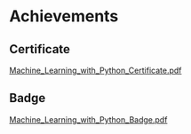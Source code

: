 

# Achievements
## Certificate
[Machine_Learning_with_Python_Certificate.pdf](https://prod-files-secure.s3.us-west-2.amazonaws.com/03e82b26-cccb-4906-bb56-adabcbdc0655/0f35a87e-0c16-48ac-af62-4e4cc34c6a19/Machine_Learning_with_Python_Certificate.pdf?X-Amz-Algorithm=AWS4-HMAC-SHA256&X-Amz-Content-Sha256=UNSIGNED-PAYLOAD&X-Amz-Credential=ASIAZI2LB4665MAFPMPQ%2F20250130%2Fus-west-2%2Fs3%2Faws4_request&X-Amz-Date=20250130T062021Z&X-Amz-Expires=3600&X-Amz-Security-Token=IQoJb3JpZ2luX2VjEJb%2F%2F%2F%2F%2F%2F%2F%2F%2F%2FwEaCXVzLXdlc3QtMiJGMEQCIC5mf4FyhnNUmcVwOYE9N1sz3yljWA0ZWYW13kexkHguAiAmy2mz0dAzRnT%2B%2BMqejnGw35ZKhJ0O60FX%2FLfdxIeVzyqIBAif%2F%2F%2F%2F%2F%2F%2F%2F%2F%2F8BEAAaDDYzNzQyMzE4MzgwNSIM5E%2FqXjKiRQd8Lo8PKtwDQDI27Am7QhZSkuGce5N%2FiIUMK5LLRgEt22fgOFDvyf6YVJnFfa4c6ffbjn0vi3l2eJlHjA%2F3NN2Gs4ClBmZBkCVGYdCrgJQFyfj8Gq0TJSVBFl2YIw4qEg4Evjj9e5%2Bf8FZ0KbygVxIMXIlpQ67xltkvBiw0sLcs3aawFGcfhjAiNNEMTpkzZ33u2wdmWutYD6cYL5b8JEfq%2BljILzVqquV79Zt7n4EJKm97TlvHLQFx23lpDb8XxQDvkl4Pwd6jh84%2FsZvYR1RYZeeIE%2FGS7B9vFLH2smK02Af1an4xIXGVcTwtmAoMgZg57BtHYfiRpi9rdOp9MyktJlUAZSen2wNNSQ1shuz0wb%2BikVr6vXmz38GDHg1a8o%2BNzrBe%2BuJAdzJkHvRWp%2FRpzrCsCXuC%2BEJ3HMtVG2xVPrHImCKkEN0tyDhQfBOWC7E%2F0dUlMh2I893Llih5xSgsJcLI%2FPwKyUBLOjrxZqzBRur%2FFj8eNg0d7t%2BDWecTggVo1hDTX4tuQ%2FBTw7QLOylYv59HYFmc3LRNu4Gw8lEiWRCOVW265jMYzEKnWeU9xU0vZjfC07AVTSC9YELYu%2F36Z3Vjp3p88rxWW%2BUVUENZ1w%2BldkL0IyoeSRLWmoJq6G9vHgEwmqPsvAY6pgFHAO%2Bw22DFpuv5T5UwOY1s3EfJxSg%2FUV5FdH3HZYvaxJfwxFBNYHXNQeoLJtefS%2BFsZG5iDtzAObdV36mqVKaFjTut4w1qOkbojqdw1jnN%2F5sRTfgTkTvL70B%2FEspbOGguaISm1%2B%2BKpQS5l1eg7JjL2IgIg26PZ12oPa6otsIONqGquJtS2MyVIfa2cFRGAqS2710PpER9ejTbUfyxeDALv6kfWtIX&X-Amz-Signature=b65ad2323dd52f2344a694bd1102a8f3ad480bca2812a350d97511158144a0fa&X-Amz-SignedHeaders=host&x-id=GetObject)
## Badge
[Machine_Learning_with_Python_Badge.pdf](https://prod-files-secure.s3.us-west-2.amazonaws.com/03e82b26-cccb-4906-bb56-adabcbdc0655/ff622a22-73d6-44e3-9c7b-e89a8e61b7aa/Machine_Learning_with_Python_Badge.pdf?X-Amz-Algorithm=AWS4-HMAC-SHA256&X-Amz-Content-Sha256=UNSIGNED-PAYLOAD&X-Amz-Credential=ASIAZI2LB4665MAFPMPQ%2F20250130%2Fus-west-2%2Fs3%2Faws4_request&X-Amz-Date=20250130T062021Z&X-Amz-Expires=3600&X-Amz-Security-Token=IQoJb3JpZ2luX2VjEJb%2F%2F%2F%2F%2F%2F%2F%2F%2F%2FwEaCXVzLXdlc3QtMiJGMEQCIC5mf4FyhnNUmcVwOYE9N1sz3yljWA0ZWYW13kexkHguAiAmy2mz0dAzRnT%2B%2BMqejnGw35ZKhJ0O60FX%2FLfdxIeVzyqIBAif%2F%2F%2F%2F%2F%2F%2F%2F%2F%2F8BEAAaDDYzNzQyMzE4MzgwNSIM5E%2FqXjKiRQd8Lo8PKtwDQDI27Am7QhZSkuGce5N%2FiIUMK5LLRgEt22fgOFDvyf6YVJnFfa4c6ffbjn0vi3l2eJlHjA%2F3NN2Gs4ClBmZBkCVGYdCrgJQFyfj8Gq0TJSVBFl2YIw4qEg4Evjj9e5%2Bf8FZ0KbygVxIMXIlpQ67xltkvBiw0sLcs3aawFGcfhjAiNNEMTpkzZ33u2wdmWutYD6cYL5b8JEfq%2BljILzVqquV79Zt7n4EJKm97TlvHLQFx23lpDb8XxQDvkl4Pwd6jh84%2FsZvYR1RYZeeIE%2FGS7B9vFLH2smK02Af1an4xIXGVcTwtmAoMgZg57BtHYfiRpi9rdOp9MyktJlUAZSen2wNNSQ1shuz0wb%2BikVr6vXmz38GDHg1a8o%2BNzrBe%2BuJAdzJkHvRWp%2FRpzrCsCXuC%2BEJ3HMtVG2xVPrHImCKkEN0tyDhQfBOWC7E%2F0dUlMh2I893Llih5xSgsJcLI%2FPwKyUBLOjrxZqzBRur%2FFj8eNg0d7t%2BDWecTggVo1hDTX4tuQ%2FBTw7QLOylYv59HYFmc3LRNu4Gw8lEiWRCOVW265jMYzEKnWeU9xU0vZjfC07AVTSC9YELYu%2F36Z3Vjp3p88rxWW%2BUVUENZ1w%2BldkL0IyoeSRLWmoJq6G9vHgEwmqPsvAY6pgFHAO%2Bw22DFpuv5T5UwOY1s3EfJxSg%2FUV5FdH3HZYvaxJfwxFBNYHXNQeoLJtefS%2BFsZG5iDtzAObdV36mqVKaFjTut4w1qOkbojqdw1jnN%2F5sRTfgTkTvL70B%2FEspbOGguaISm1%2B%2BKpQS5l1eg7JjL2IgIg26PZ12oPa6otsIONqGquJtS2MyVIfa2cFRGAqS2710PpER9ejTbUfyxeDALv6kfWtIX&X-Amz-Signature=c8bba0d7b8a83ad9939f25cbfeb0e0d2c86091ff6b6944a41b891a77159376c4&X-Amz-SignedHeaders=host&x-id=GetObject)